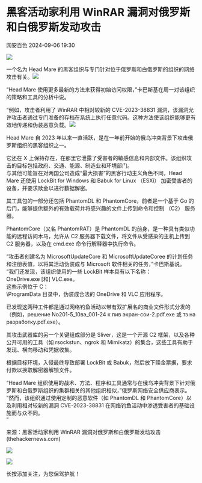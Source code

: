 #  黑客活动家利用 WinRAR 漏洞对俄罗斯和白俄罗斯发动攻击   
 网安百色   2024-09-06 19:30  
  
![](https://mmbiz.qpic.cn/mmbiz_gif/1QIbxKfhZo6TLA19pviaCFfbrwwfDkd81KlLEPjVUhNmpUTv82EJhu2QnczPmf7nU0UicVQhD3icJZp2vicGaWur0w/640?wx_fmt=gif "")  
  
一个名为 Head Mare 的黑客组织与专门针对位于俄罗斯和白俄罗斯的组织的网络攻击有关。![](https://mmbiz.qpic.cn/sz_mmbiz_jpg/aBHpjnrGyljSmc2BCBnesBkpicYcLlyPCrjlCX6Ccdux26tf2vwu6wpMvQmibibhZEtkib9DXgibibtogFYibyPyroslA/640?wx_fmt=other&from=appmsg "")  
  
  
“Head Mare 使用更多最新的方法来获得初始访问权限，”卡巴斯基在周一对该组织的策略和工具的分析中说。  
  
“例如，攻击者利用了 WinRAR 中相对较新的 CVE-2023-38831 漏洞，该漏洞允许攻击者通过专门准备的存档在系统上执行任意代码。这种方法使该组织能够更有效地传递和伪装恶意负载。![](https://mmbiz.qpic.cn/sz_mmbiz_jpg/aBHpjnrGyljSmc2BCBnesBkpicYcLlyPCMkWPia5iaotBseXjvicn160Z1X5FHjYrgRP0GQzZM1BicWSKAMlqTUEPAg/640?wx_fmt=other&from=appmsg "")  
  
  
Head Mare 自 2023 年以来一直活跃，是在一年前开始的俄乌冲突背景下攻击俄罗斯组织的黑客组织之一。  
  
它还在 X 上保持存在，在那里它泄露了受害者的敏感信息和内部文件。该组织攻击的目标包括政府、交通、能源、制造业和环境部门。  
与其他可能旨在对两国公司造成“最大损害”的黑客行动主义角色不同，Head Mare 还使用 LockBit for Windows 和 Babuk for Linux （ESXi） 加密受害者的设备，并要求赎金以进行数据解密。  
  
其工具包的一部分还包括 PhantomDL 和 PhantomCore，前者是一个基于 Go 的后门，能够提供额外的有效载荷并将感兴趣的文件上传到命令和控制 （C2） 服务器。  
  
PhantomCore（又名 PhantomRAT）是 PhantomDL 的前身，是一种具有类似功能的远程访问木马，允许从 C2 服务器下载文件，将文件从受感染的主机上传到 C2 服务器，以及在 cmd.exe 命令行解释器中执行命令。  
  
“攻击者创建名为 MicrosoftUpdateCore 和 MicrosoftUpdateCoree 的计划任务和注册表值，以将其活动伪装成与 Microsoft 软件相关的任务，”卡巴斯基说。  
“我们还发现，该组织使用的一些 LockBit 样本具有以下名称：  
OneDrive.exe [和] VLC.exe。  
这些示例位于 C：  
\ProgramData 目录中，伪装成合法的 OneDrive 和 VLC 应用程序。  
  
已发现这两种工件都是通过网络钓鱼活动以带有双扩展名的商业文件形式分发的（例如，решение No201-5_10вэ_001-24 к пив экран-сои-2.pdf.exe 或 тз на разработку.pdf.exe）。  
  
其攻击武器库的另一个关键组成部分是 Sliver，这是一个开源 C2 框架，以及各种公开可用的工具（如 rsockstun、ngrok 和 Mimikatz）的集合，这些工具有助于发现、横向移动和凭据收集。  
  
根据目标环境，入侵最终导致部署 LockBit 或 Babuk，然后放下赎金票据，要求付款以换取解密器解锁文件。  
  
“Head Mare 组织使用的战术、方法、程序和工具通常与在俄乌冲突背景下针对俄罗斯和白俄罗斯组织的集群相关的其他组织相似，”俄罗斯网络安全供应商表示。  
“然而，该组织通过使用定制的恶意软件（如 PhantomDL 和 PhantomCore）以及利用相对较新的漏洞 CVE-2023-38831 在网络钓鱼活动中渗透受害者的基础设施而与众不同。  
”  
  
来源：黑客活动家利用 WinRAR 漏洞对俄罗斯和白俄罗斯发动攻击 (thehackernews.com)  
  
![](https://mmbiz.qpic.cn/mmbiz_jpg/1QIbxKfhZo6M60aLu6MNdy20VjcnyaGECz7d9mYhdbclWg7wibJsickPUrnmNyFcvsjSYUqq5OPVPEXfW1SwkXCw/640?wx_fmt=jpeg "")  
  
![](https://mmbiz.qpic.cn/mmbiz_gif/1QIbxKfhZo57Spb4ibrib8VUZd2ibdF9wHbvr4RwYJ4H2z6571icFIdSZXIpNH2YfW16ETwHh3ict3gtpW3W2fJqDmw/640?wx_fmt=gif "")  
  
长按添加关注，为您保驾护航！  
  
  
